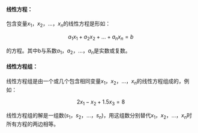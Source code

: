 #### 线性方程：

包含变量$x_1$，$x_2$，...，$x_n$的线性方程是形如：

$$a_1x_1+a_2x_2+...+a_nx_n=b$$ 

的方程。其中b与系数$a_1$，$a_2$，...，$a_n$是实数或复数。



#### 线性方程组：

线性方程组是由一个或几个包含相同变量$x_1$，$x_2$，...，$x_n$的线性方程组成的，例如：

$$2x_1-x_2+1.5x_3=8$$

线性方程组的解是一组数($s_1$，$s_2$，...，$s_n$)，用这组数分别替代$x_1$，$x_2$，...，$x_n$时所有方程的两边相等。

